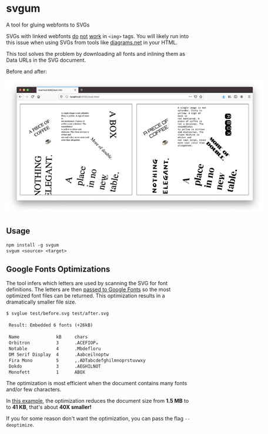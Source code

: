 # svgum

A tool for gluing webfonts to SVGs

SVGs with linked webfonts [do](https://css-tricks.com/using-custom-fonts-with-svg-in-an-image-tag/) [not](https://graphicdesign.stackexchange.com/questions/5162/how-do-i-embed-google-web-fonts-into-an-svg) [work](https://www.w3.org/wiki/SVG_Security) in `<img>` tags. You will likely run into this issue when using SVGs from tools like [diagrams.net](https://app.diagrams.net/) in your HTML.

This tool solves the problem by downloading all fonts and inlining them as
Data URLs in the SVG document.

Before and after:

<img src="before-after.png" style="max-width:700px"/>

## Usage

```
npm install -g svgum
svgum <source> <target>
```

## Google Fonts Optimizations

The tool infers which letters are used by scanning the SVG for font definitions. The letters are then [passed to Google Fonts](https://fonts.googleblog.com/2011/04/streamline-your-web-font-requests.html) so the most optimized font files can be returned. This optimization results in a dramatically smaller file size.

```
$ svglue test/before.svg test/after.svg

 Result: Embedded 6 fonts (+26kB)

 Name              kB     chars
 Orbitron          3      .ACEFIOP☕
 Notable           4      .Mbdefloru
 DM Serif Display  4      .Aabceilnoptw
 Fira Mono         5      ,.ADTabcdefghilmnoprstuvwxy
 Dokdo             3      .AEGHILNOT
 Monofett          1      ABOX
```

The optimization is most efficient when the document contains many fonts and/or few characters.

In [this example](test/before.svg), the optimization reduces the document size from **1.5 MB** to to **41 KB**, that's about **40X smaller!**

If you for some reason don't want the optimization, you can pass the flag `--deoptimize`.
